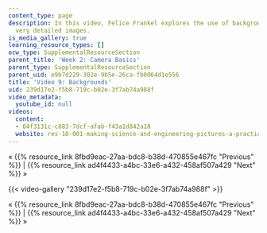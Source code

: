 ```yaml
---
content_type: page
description: In this video, Felice Frankel explores the use of backgrounds when creating
  very detailed images.
is_media_gallery: true
learning_resource_types: []
ocw_type: SupplementalResourceSection
parent_title: 'Week 2: Camera Basics'
parent_type: SupplementalResourceSection
parent_uid: e9b7d229-302e-9b5e-26ca-fb0064d1e556
title: 'Video 9: Backgrounds'
uid: 239d17e2-f5b8-719c-b02e-3f7ab74a988f
video_metadata:
  youtube_id: null
videos:
  content:
  - 64f3131c-c883-7dcf-afab-f43a1d842a18
  website: res-10-001-making-science-and-engineering-pictures-a-practical-guide-to-presenting-your-work-spring-2016
---
```


« {{% resource_link 8fbd9eac-27aa-bdc8-b38d-470855e467fc "Previous" %}} | {{% resource_link ad4f4433-a4bc-33e6-a432-458af507a429 "Next" %}} »

{{< video-gallery "239d17e2-f5b8-719c-b02e-3f7ab74a988f" >}}


« {{% resource_link 8fbd9eac-27aa-bdc8-b38d-470855e467fc "Previous" %}} | {{% resource_link ad4f4433-a4bc-33e6-a432-458af507a429 "Next" %}} »